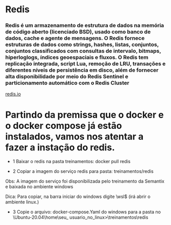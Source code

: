 # Redis

### Redis é um armazenamento de estrutura de dados na memória de código aberto (licenciado BSD), usado como banco de dados, cache e agente de mensagens. O Redis fornece estruturas de dados como strings, hashes, listas, conjuntos, conjuntos classificados com consultas de intervalo, bitmaps, hiperloglogs, índices geoespaciais e fluxos. O Redis tem replicação integrada, script Lua, remoção de LRU, transações e diferentes níveis de persistência em disco, além de fornecer alta disponibilidade por meio do Redis Sentinel e particionamento automático com o Redis Cluster
[redis.io](https://redis.io/)


# Partindo da premissa que o docker e o docker compose já estão instalados, vamos nos atentar a fazer a instação do redis.

* 1 Baixar o redis na pasta treinamentos:
 docker pull redis

* 2 Copiar a imagem do serviço redis para pasta: treinamentos/redis   

 Obs: A imagem do serviço foi disponibilizada pelo treinamento da Semantix e baixada no ambiente windows

 Dica: Para copiar, na barra iniciar do windows digite \\wsl$ (irá abrir o ambiente linux.)
* 3 Copie o arquivo: docker-compose.Yaml do windows para a pasta no \Ubuntu-20.04\home\seu_ usuario_no_linux>\treinamentos\redis 
            

